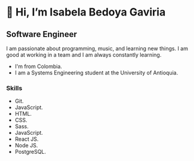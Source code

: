 # 👋 Hi, I’m Isabela Bedoya Gaviria
## Software Engineer
I am passionate about programming, music, and learning new things. I am good at working in a team and I am always constantly learning.
- I'm from Colombia.
- I am a Systems Engineering student at the University of Antioquia.

### Skills
- Git.
- JavaScript.
- HTML.
- CSS.
- Sass.
- JavaScript.
- React JS.
- Node JS.
- PostgreSQL.
